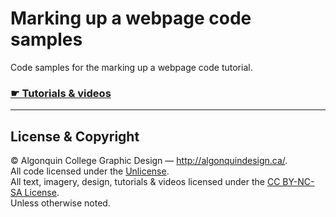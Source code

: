 # Marking up a webpage code samples

Code samples for the marking up a webpage code tutorial.

### [☛ Tutorials & videos](http://learn-the-web.algonquindesign.ca/topics/marking-up-a-webpage/)

---

## License & Copyright

© Algonquin College Graphic Design — <http://algonquindesign.ca/>.<br>
All code licensed under the [Unlicense](UNLICENSE).<br>
All text, imagery, design, tutorials & videos licensed under the [CC BY-NC-SA License](http://creativecommons.org/licenses/by-nc-sa/4.0/).<br>
Unless otherwise noted.
